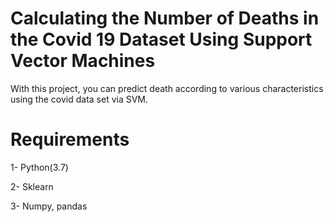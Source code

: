# Calculating the Number of Deaths in the Covid 19 Dataset Using Support Vector Machines 

With this project, you can predict death according to various characteristics using the covid data set via SVM.

# Requirements

1- Python(3.7)

2- Sklearn

3- Numpy, pandas

 
